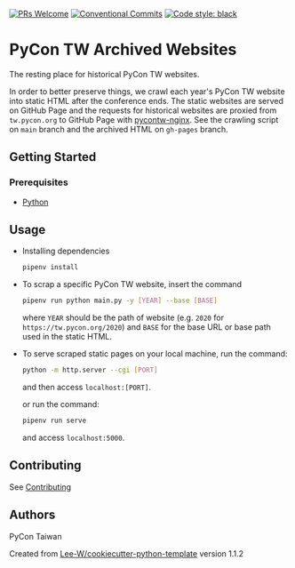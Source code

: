 [![PRs Welcome](https://img.shields.io/badge/PRs-welcome-brightgreen.svg?style=flat-square)](http://makeapullrequest.com)
[![Conventional Commits](https://img.shields.io/badge/Conventional%20Commits-1.0.0-yellow.svg?style=flat-square)](https://conventionalcommits.org)
[![Code style: black](https://img.shields.io/badge/code%20style-black-000000.svg)](https://github.com/psf/black)



# PyCon TW Archived Websites

The resting place for historical PyCon TW websites.

In order to better preserve things, we crawl each year's PyCon TW website into static HTML after the conference ends. The static websites are served on GitHub Page and the requests for historical websites are proxied from `tw.pycon.org` to GitHub Page with [pycontw-nginx](https://github.com/pycontw/pycontw-nginx). See the crawling script on `main` branch and the archived HTML on `gh-pages` branch.

## Getting Started

### Prerequisites
* [Python](https://www.python.org/downloads/)

## Usage

- Installing dependencies

  ```bash
  pipenv install
  ```

- To scrap a specific PyCon TW website, insert the command

  ```bash
  pipenv run python main.py -y [YEAR] --base [BASE]
  ```

  where `YEAR` should be the path of website (e.g. `2020` for `https://tw.pycon.org/2020`) and `BASE` for the base URL or base path used in the static HTML.

- To serve scraped static pages on your local machine, run the command:

  ```bash
  python -m http.server --cgi [PORT]
  ```

  and then access `localhost:[PORT]`.

  or run the command:

  ```bash
  pipenv run serve
  ```

  and access `localhost:5000`.

## Contributing
See [Contributing](contributing.md)

## Authors
PyCon Taiwan


Created from [Lee-W/cookiecutter-python-template](https://github.com/Lee-W/cookiecutter-python-template/tree/1.1.2) version 1.1.2
